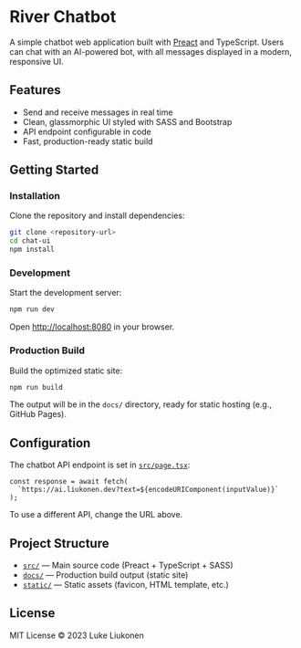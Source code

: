 # River Chatbot

A simple chatbot web application built with [Preact](https://preactjs.com/) and TypeScript. Users can chat with an AI-powered bot, with all messages displayed in a modern, responsive UI.

## Features

- Send and receive messages in real time
- Clean, glassmorphic UI styled with SASS and Bootstrap
- API endpoint configurable in code
- Fast, production-ready static build

## Getting Started

### Installation

Clone the repository and install dependencies:

```bash
git clone <repository-url>
cd chat-ui
npm install
```

### Development

Start the development server:

```bash
npm run dev
```

Open [http://localhost:8080](http://localhost:8080) in your browser.

### Production Build

Build the optimized static site:

```bash
npm run build
```

The output will be in the `docs/` directory, ready for static hosting (e.g., GitHub Pages).

## Configuration

The chatbot API endpoint is set in [`src/page.tsx`](src/page.tsx):

```tsx
const response = await fetch(
  `https://ai.liukonen.dev?text=${encodeURIComponent(inputValue)}`
);
```

To use a different API, change the URL above.

## Project Structure

- [`src/`](src/) — Main source code (Preact + TypeScript + SASS)
- [`docs/`](docs/) — Production build output (static site)
- [`static/`](static/) — Static assets (favicon, HTML template, etc.)

## License

MIT License © 2023 Luke Liukonen